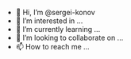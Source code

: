 - 👋 Hi, I’m @sergei-konov
- 👀 I’m interested in ...
- 🌱 I’m currently learning ...
- 💞️ I’m looking to collaborate on ...
- 📫 How to reach me ...

<!---
sergei-konov/sergei-konov is a ✨ special ✨ repository because its `README.md` (this file) appears on your GitHub profile.
You can click the Preview link to take a look at your changes.
--->
